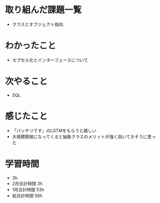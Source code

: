 # 取り組んだ課題一覧
- クラスとオブジェクト指向
# わかったこと
- カプセル化とインターフェースについて
# 次やること
- SQL
# 感じたこと
- 「バッチリです」のLGTMをもらうと嬉しい
- 大規模開発になってくると抽象クラスのメリットが強く効いてきそうに思った
# 学習時間
- 3h
- 2月合計時間 3h
- 1月合計時間 53h
- 総合計時間 56h